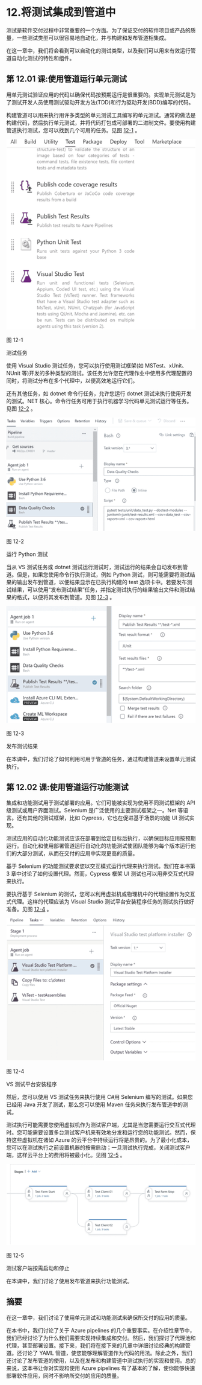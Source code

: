 # 12.将测试集成到管道中

测试是软件交付过程中非常重要的一个方面。为了保证交付的软件项目或产品的质量，一些测试类型可以很容易地自动化，并与构建和发布管道相集成。

在这一章中，我们将会看到可以自动化的测试类型，以及我们可以用来有效运行管道自动化测试的特性和组件。

## 第 12.01 课:使用管道运行单元测试

用单元测试验证应用的代码以确保代码按预期运行是很重要的。实现单元测试是为了测试开发人员使用测试驱动开发方法(TDD)和行为驱动开发(BDD)编写的代码。

构建管道可以用来执行用许多类型的单元测试工具编写的单元测试。通常的做法是构建代码，然后执行单元测试，并将代码打包成可部署的二进制文件。要使用构建管道执行测试，您可以找到几个可用的任务。见图 [12-1](#Fig1) 。

![img/493403_1_En_12_Fig1_HTML.jpg](img/493403_1_En_12_Fig1_HTML.jpg)

图 12-1

测试任务

使用 Visual Studio 测试任务，您可以执行使用测试框架(如 MSTest、xUnit、NUnit 等)开发的多种类型的测试。该任务允许您在代理作业中使用多代理配置的同时，将测试分布在多个代理中，以便高效地运行它们。

还有其他任务，如 dotnet 命令行任务，允许您运行 dotnet 测试来执行使用开发的测试。NET 核心。命令行任务可用于执行机器学习代码单元测试运行等任务。见图 [12-2](#Fig2) 。

![img/493403_1_En_12_Fig2_HTML.jpg](img/493403_1_En_12_Fig2_HTML.jpg)

图 12-2

运行 Python 测试

当从 VS 测试任务或 dotnet 测试运行测试时，测试运行的结果会自动发布到管道。但是，如果您使用命令行执行测试，例如 Python 测试，则可能需要将测试结果的输出发布到管道，以便结果显示在已执行构建的 test 选项卡中。若要发布测试结果，可以使用“发布测试结果”任务，并指定测试执行的结果输出文件和测试结果的格式，以便将其发布到管道。见图 [12-3](#Fig3) 。

![img/493403_1_En_12_Fig3_HTML.jpg](img/493403_1_En_12_Fig3_HTML.jpg)

图 12-3

发布测试结果

在本课中，我们讨论了如何利用可用于管道的任务，通过构建管道来设置单元测试执行。

## 第 12.02 课:使用管道运行功能测试

集成和功能测试用于测试部署的应用。它们可能被实现为使用不同测试框架的 API 级测试或用户界面测试。Selenium 是广泛使用的主要测试框架之一。Net 等语言。还有其他的测试框架，比如 Cypress，它也在促进基于场景的功能 UI 测试实现。

测试应用的自动化功能测试应该在部署到给定目标后执行，以确保目标应用按预期运行。自动化和使用部署管道运行自动化的功能测试使团队能够为每个版本运行他们的大部分测试，从而在交付的应用中实现更高的质量。

基于 Selenium 的功能测试要求您以交互模式运行代理来执行测试。我们在本书第 3 章中讨论了如何设置代理。然而，Cypress 框架 UI 测试也可以用非交互式代理来执行。

要执行基于 Selenium 的测试，您可以利用虚拟机或物理机中的代理设置作为交互式代理。这样的代理应该为 Visual Studio 测试平台安装程序任务的测试执行做好准备。见图 [12-4](#Fig4) 。

![img/493403_1_En_12_Fig4_HTML.jpg](img/493403_1_En_12_Fig4_HTML.jpg)

图 12-4

VS 测试平台安装程序

然后，您可以使用 VS 测试任务来执行使用 C#用 Selenium 编写的测试。如果您已经用 Java 开发了测试，那么您可以使用 Maven 任务来执行发布管道中的测试。

测试执行可能需要您使用虚拟机作为测试客户端，尤其是当您需要运行交互式代理时。您可能需要设置多台测试客户机来有效地分发和运行您的功能测试。然而，保持这些虚拟机在诸如 Azure 的云平台中持续运行将是昂贵的。为了最小化成本，您可以在测试执行之前设置机器的按需启动；一旦测试执行完成，关闭测试客户端，这样云平台上的费用将被最小化。见图 [12-5](#Fig5) 。

![img/493403_1_En_12_Fig5_HTML.jpg](img/493403_1_En_12_Fig5_HTML.jpg)

图 12-5

测试客户端按需启动和停止

在本课中，我们讨论了使用发布管道来执行功能测试。

## 摘要

在这一章中，我们讨论了使用单元测试和功能测试来确保所交付的应用的质量。

在本书中，我们讨论了关于 Azure pipelines 的几个重要事实。在介绍性章节中，我们已经讨论了为什么我们需要实现持续集成和交付。然后，我们探讨了代理池和代理，甚至部署设置。接下来，我们将在接下来的几章中详细讨论经典的构建管道。还讨论了 YAML 管道，使您能够理解管道作为代码的用法。除此之外，我们还讨论了发布管道的使用，以及在发布和构建管道中测试执行的实现和使用。总的来说，这本书让你对实现和使用 Azure pipelines 有了基本的了解，使你能够快速部署软件应用，同时不影响所交付的应用的质量。